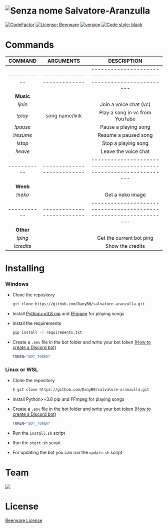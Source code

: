 # ![Senza nome](https://user-images.githubusercontent.com/66164380/164801108-02bfda88-eae3-4162-b140-716405886277.png) Salvatore-Aranzulla
[![CodeFactor](https://www.codefactor.io/repository/github/wlafdev/salvatore-aranzulla/badge)](https://www.codefactor.io/repository/github/wlafdev/salvatore-aranzulla)
[![License: Beerware](https://img.shields.io/badge/License-Beerware-yellow)](./LICENSE)
[![version](https://img.shields.io/github/v/release/DanyB0/salvatore-aranzulla?color=orange)](https://github.com/DanyB0/salvatore-aranzulla/releases)
[![Code style: black](https://img.shields.io/badge/code%20style-black-000000.svg)](https://github.com/psf/black)
#

# Commands
| **COMMAND** |        **ARGUMENTS**       |                           **DESCRIPTION**                          |
|:-----------:|:--------------------------:|:------------------------------------------------------------------:|
| ----------- | -------------------------- | ------------------------------------------------------------------ |
|  **Music**  |                            |                                                                    |
| _!join_     |                            |                       Join a voice chat (vc)                       |
| _!play_     |       song name/link       |                   Play a song in vc from YouTube                   |
| _!pause_    |                            |                         Pause a playing song                       |
| _!resume_   |                            |                         Resume a paused song                       |
| _!stop_     |                            |                         Stop a playing song                        |
| _!leave_    |                            |                        Leave the voice chat                        |               
| ----------- | -------------------------- | ------------------------------------------------------------------ |
|  **Weeb**   |                            |                                                                    |
| _!neko_     |                            |                          Get a neko image                          | 
| ----------- | -------------------------- | ------------------------------------------------------------------ |
|  **Other**  |                            |                                                                    |
| _!ping_     |                            |                      Get the current bot ping                      |
| _!credits_  |                            |                          Show the credits                          |

# Installing
### Windows
- Clone the repository
  ```bash
  git clone https://github.com/DanyB0/salvatore-aranzulla.git
  ```
- Install [Python>=3.8 pip](https://www.python.org/) and [FFmpeg](https://ffmpeg.org/) for playing songs
- Install the requirements
  ```bash
  pip install -r requirements.txt
  ```
  
- Create a `.env` file in the bot folder and write your bot token [(How to create a Discord bot)](https://discordpy.readthedocs.io/en/stable/discord.html)

  ```bash
  TOKEN="BOT_TOKEN"
  ```
### Linux or WSL
- Clone the repository
  ```bash
  $ git clone https://github.com/DanyB0/salvatore-aranzulla.git
  ```
- Install Python>=3.8 pip and FFmpeg for playing songs
- Create a `.env` file in the bot folder and write your bot token [(How to create a Discord bot)](https://discordpy.readthedocs.io/en/stable/discord.html)

  ```bash
  TOKEN="BOT_TOKEN"
  ```

- Run the `install.sh` script
- Run the `start.sh` script
- For updating the bot you can run the `update.sh` script

# Team
<a href="https://github.com/DanyB0/salvatore-aranzulla/graphs/contributors">
  <img src="https://contrib.rocks/image?repo=DanyB0/salvatore-aranzulla" />
</a>

# License
[Beerware License](./LICENSE)

